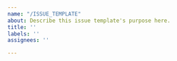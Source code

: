 ```yaml
---
name: "/ISSUE_TEMPLATE"
about: Describe this issue template's purpose here.
title: ''
labels: ''
assignees: ''

---
```



